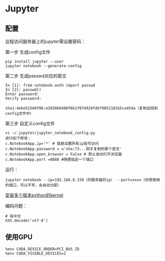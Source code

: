 # Jupyter

## 配置

远程访问服务器上的jupyter需设置密码：

第一步 生成config文件
```
pip install jupyter --user
jupyter notebook --generate-config
```

第二步  生成passwd对应的密文
```
In [1]: from notebook.auth import passwd
In [2]: passwd() 
Enter password: 
Verify password: 

sha1:4ebe51569f06:e2030b8480f6b1f07d920fdbf9851101b5ce45da（复制这段到config文件中）
```
第三步 自定义config文件
```
vi ~/.jupyter/jupyter_notebook_config.py
进行如下修改：
c.NotebookApp.ip='*' # 就是设置所有ip皆可访问
c.NotebookApp.password = u'sha:73...刚才复制的那个密文'
c.NotebookApp.open_browser = False # 禁止自动打开浏览器
c.NotebookApp.port =8888 #随便指定一个端口
```

运行：

```
jupyter notebook --ip=192.168.8.150（你服务器的ip） --port=xxxx（你想使用的端口，可以不写，会自动分配）
```

[安装多个版本python的kernel](https://www.jianshu.com/p/e140c5c97938)

编码问题：

```
# 有中文
XXX.decode('utf-8')
```

## 使用GPU

```
%env CUDA_DEVICE_ORDER=PCI_BUS_ID
%env CUDA_VISIBLE_DEVICES=2
```

